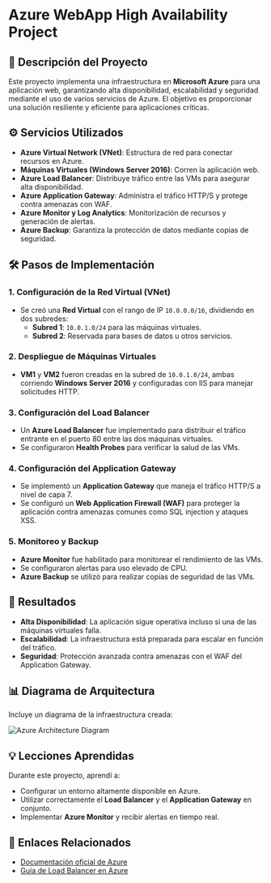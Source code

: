# Azure WebApp High Availability Project

## 📖 Descripción del Proyecto
Este proyecto implementa una infraestructura en **Microsoft Azure** para una aplicación web, garantizando alta disponibilidad, escalabilidad y seguridad mediante el uso de varios servicios de Azure. El objetivo es proporcionar una solución resiliente y eficiente para aplicaciones críticas.

## ⚙️ Servicios Utilizados
- **Azure Virtual Network (VNet)**: Estructura de red para conectar recursos en Azure.
- **Máquinas Virtuales (Windows Server 2016)**: Corren la aplicación web.
- **Azure Load Balancer**: Distribuye tráfico entre las VMs para asegurar alta disponibilidad.
- **Azure Application Gateway**: Administra el tráfico HTTP/S y protege contra amenazas con WAF.
- **Azure Monitor y Log Analytics**: Monitorización de recursos y generación de alertas.
- **Azure Backup**: Garantiza la protección de datos mediante copias de seguridad.

## 🛠️ Pasos de Implementación

### 1. Configuración de la Red Virtual (VNet)
- Se creó una **Red Virtual** con el rango de IP `10.0.0.0/16`, dividiendo en dos subredes:
  - **Subred 1**: `10.0.1.0/24` para las máquinas virtuales.
  - **Subred 2**: Reservada para bases de datos u otros servicios.

### 2. Despliegue de Máquinas Virtuales
- **VM1** y **VM2** fueron creadas en la subred de `10.0.1.0/24`, ambas corriendo **Windows Server 2016** y configuradas con IIS para manejar solicitudes HTTP.

### 3. Configuración del Load Balancer
- Un **Azure Load Balancer** fue implementado para distribuir el tráfico entrante en el puerto 80 entre las dos máquinas virtuales.
- Se configuraron **Health Probes** para verificar la salud de las VMs.

### 4. Configuración del Application Gateway
- Se implementó un **Application Gateway** que maneja el tráfico HTTP/S a nivel de capa 7.
- Se configuró un **Web Application Firewall (WAF)** para proteger la aplicación contra amenazas comunes como SQL injection y ataques XSS.

### 5. Monitoreo y Backup
- **Azure Monitor** fue habilitado para monitorear el rendimiento de las VMs.
- Se configuraron alertas para uso elevado de CPU.
- **Azure Backup** se utilizó para realizar copias de seguridad de las VMs.

## 🚀 Resultados
- **Alta Disponibilidad**: La aplicación sigue operativa incluso si una de las máquinas virtuales falla.
- **Escalabilidad**: La infraestructura está preparada para escalar en función del tráfico.
- **Seguridad**: Protección avanzada contra amenazas con el WAF del Application Gateway.

## 📊 Diagrama de Arquitectura
Incluye un diagrama de la infraestructura creada:

![Azure Architecture Diagram](ruta-a-la-imagen.png)

## 💡 Lecciones Aprendidas
Durante este proyecto, aprendí a:
- Configurar un entorno altamente disponible en Azure.
- Utilizar correctamente el **Load Balancer** y el **Application Gateway** en conjunto.
- Implementar **Azure Monitor** y recibir alertas en tiempo real.

## 🔗 Enlaces Relacionados
- [Documentación oficial de Azure](https://docs.microsoft.com/en-us/azure)
- [Guía de Load Balancer en Azure](https://docs.microsoft.com/en-us/azure/load-balancer)

